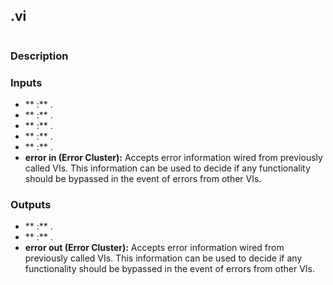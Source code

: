 ## .vi
<p class="img_container">
<img class="lg_img" src="" 
  />
</p>

### Description 

### Inputs

- ** :** .
- **  :** .
- ** :**  .
- ** :**  .
- ** :** .
- **error in (Error Cluster):** Accepts error information wired from previously called VIs. This information can be used to decide if any functionality should be bypassed in the event of errors from other VIs.


### Outputs

- ** :**  .
- ** :**  .
- **error out (Error Cluster):** Accepts error information wired from previously called VIs. This information can be used to decide if any functionality should be bypassed in the event of errors from other VIs.
